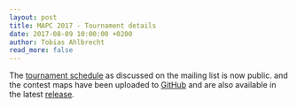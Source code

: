```yaml
---
layout: post
title: MAPC 2017 - Tournament details
date: 2017-08-09 10:00:00 +0200
author: Tobias Ahlbrecht
read_more: false
---
```


The [tournament schedule](/2017/#tournament) as discussed on the mailing list is now public.
and the contest maps have been uploaded to [GitHub](https://github.com/agentcontest/massim/tree/master/server/osm) and are also available in the latest [release](https://github.com/agentcontest/massim/releases/tag/massim-2017-1.7).
